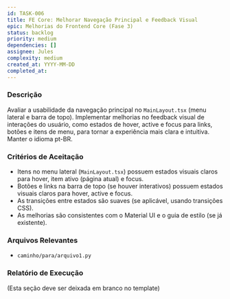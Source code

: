 ```yaml
---
id: TASK-006
title: FE Core: Melhorar Navegação Principal e Feedback Visual
epic: Melhorias do Frontend Core (Fase 3)
status: backlog
priority: medium
dependencies: []
assignee: Jules
complexity: medium
created_at: YYYY-MM-DD
completed_at:
---
```


### Descrição

Avaliar a usabilidade da navegação principal no `MainLayout.tsx` (menu lateral e barra de topo). Implementar melhorias no feedback visual de interações do usuário, como estados de hover, active e focus para links, botões e itens de menu, para tornar a experiência mais clara e intuitiva. Manter o idioma pt-BR.

### Critérios de Aceitação

- Itens no menu lateral (`MainLayout.tsx`) possuem estados visuais claros para hover, item ativo (página atual) e focus.
- Botões e links na barra de topo (se houver interativos) possuem estados visuais claros para hover, active e focus.
- As transições entre estados são suaves (se aplicável, usando transições CSS).
- As melhorias são consistentes com o Material UI e o guia de estilo (se já existente).

### Arquivos Relevantes

* `caminho/para/arquivo1.py`

### Relatório de Execução

(Esta seção deve ser deixada em branco no template)
